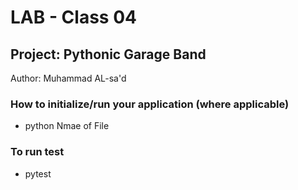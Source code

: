 # LAB - Class 04


## Project: Pythonic Garage Band
Author: Muhammad AL-sa'd

### How to initialize/run your application (where applicable)
- python Nmae of File 

### To run test 
- pytest

